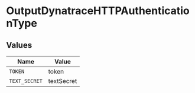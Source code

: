 # OutputDynatraceHTTPAuthenticationType


## Values

| Name          | Value         |
| ------------- | ------------- |
| `TOKEN`       | token         |
| `TEXT_SECRET` | textSecret    |